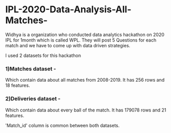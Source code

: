 # IPL-2020-Data-Analysis-All-Matches-
Widhya is a organization who conducted data analytics hackathon on 2020 IPL for 1month which is called WPL. They will post 5 Questions for each match and we have to come up with data driven strategies.

I used 2 datasets for this hackathon

### 1)Matches dataset - 

Which contain data about all matches from 2008-2019. It has 256 rows and 18 features.

### 2)Deliveries dataset - 

Which contain data about every ball of the match. It has 179078 rows and 21 features.

'Match_id' column is common between both datasets.

